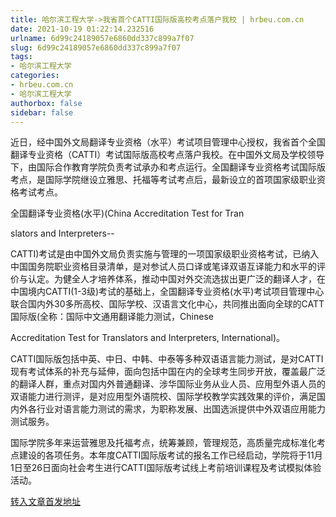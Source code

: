 ```yaml
---
title: 哈尔滨工程大学->我省首个CATTI国际版高校考点落户我校 | hrbeu.com.cn
date: 2021-10-19 01:22:14.232516
urlname: 6d99c24189057e6860dd337c899a7f07
slug: 6d99c24189057e6860dd337c899a7f07
tags: 
- 哈尔滨工程大学
categories:
- hrbeu.com.cn
- 哈尔滨工程大学
authorbox: false
sidebar: false
---
```

近日，经中国外文局翻译专业资格（水平）考试项目管理中心授权，我省首个全国翻译专业资格（CATTI）考试国际版高校考点落户我校。在中国外文局及学校领导下，由国际合作教育学院负责考试承办和考点运行。全国翻译专业资格考试国际版考点，是国际学院继设立雅思、托福等考试考点后，最新设立的首项国家级职业资格考试考点。

全国翻译专业资格(水平)(China Accreditation Test for Tran
<!--more-->
slators and Interpreters--

CATTI)考试是由中国外文局负责实施与管理的一项国家级职业资格考试，已纳入中国国务院职业资格目录清单，是对参试人员口译或笔译双语互译能力和水平的评价与认定。为健全人才培养体系，推动中国对外交流选拔出更广泛的翻译人才，在中国境内CATTI(1-3级)考试的基础上，全国翻译专业资格(水平)考试项目管理中心联合国内外30多所高校、国际学校、汉语言文化中心，共同推出面向全球的CATT国际版(全称：国际中文通用翻译能力测试，Chinese

Accreditation Test for Translators and Interpreters, International)。

CATTI国际版包括中英、中日、中韩、中泰等多种双语语言能力测试，是对CATTI现有考试体系的补充与延伸，面向包括中国在内的全球考生同步开放，覆盖最广泛的翻译人群，重点对国内外普通翻译、涉华国际业务从业人员、应用型外语人员的双语能力进行测评，是对应用型外语院校、国际学校教学实践效果的评价，满足国内外各行业对语言能力测试的需求，为职称发展、出国选派提供中外双语应用能力测试服务。

国际学院多年来运营雅思及托福考点，统筹兼顾，管理规范，高质量完成标准化考点建设的各项任务。本年度CATTI国际版考试的报名工作已经启动，学院将于11月1日至26日面向社会考生进行CATTI国际版考试线上考前培训课程及考试模拟体验活动。



[转入文章首发地址](http://gongxue.cn/info/1141/68209.htm)